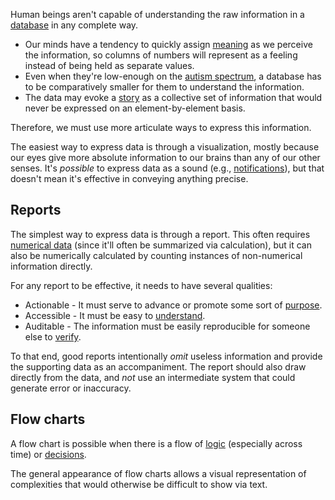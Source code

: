 
Human beings aren't capable of understanding the raw information in a [database](database.md) in any complete way.

- Our minds have a tendency to quickly assign [meaning](meaning.md) as we perceive the information, so columns of numbers will represent as a feeling instead of being held as separate values.
- Even when they're low-enough on the [autism spectrum](https://books2read.com/autism), a database has to be comparatively smaller for them to understand the information.
- The data may evoke a [story](stories.md) as a collective set of information that would never be expressed on an element-by-element basis.

Therefore, we must use more articulate ways to express this information.

The easiest way to express data is through a visualization, mostly because our eyes give more absolute information to our brains than any of our other senses. It's *possible* to express data as a sound (e.g., [notifications](design-uxui.md)), but that doesn't mean it's effective in conveying anything precise.

## Reports

The simplest way to express data is through a report. This often requires [numerical data](math.md) (since it'll often be summarized via calculation), but it can also be numerically calculated by counting instances of non-numerical information directly.

For any report to be effective, it needs to have several qualities:

- Actionable - It must serve to advance or promote some sort of [purpose](purpose.md).
- Accessible - It must be easy to [understand](understanding.md).
- Auditable - The information must be easily reproducible for someone else to [verify](trust.md).

To that end, good reports intentionally *omit* useless information and provide the supporting data as an accompaniment. The report should also draw directly from the data, and *not* use an intermediate system that could generate error or inaccuracy.

## Flow charts

A flow chart is possible when there is a flow of [logic](logic.md) (especially across time) or [decisions](https://gainedin.slite/decisions/).

The general appearance of flow charts allows a visual representation of complexities that would otherwise be difficult to show via text.
